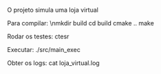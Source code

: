 O projeto simula uma loja virtual

Para compilar: 
  \nmkdir build
  cd build
  cmake ..
  make

Rodar os testes:
  ctesr

Executar:
  ./src/main_exec

Obter os logs:
  cat loja_virtual.log

